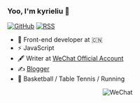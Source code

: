 ### Yoo, I'm kyrieliu 👋

[![GitHub](https://img.shields.io/badge/dynamic/json?logo=github&label=GitHub&labelColor=495867&color=495867&query=%24.data.totalSubs&url=https%3A%2F%2Fapi.spencerwoo.com%2Fsubstats%2F%3Fsource%3Dgithub%26queryKey%3Dhayschan&style=flat-square)](https://github.com/KKKyrie)
[![RSS](https://img.shields.io/badge/dynamic/json?logo=rss&logoColor=white&label=RSS&labelColor=95B8D1&color=95B8D1&query=%24.data.totalSubs&url=https%3A%2F%2Fapi.spencerwoo.com%2Fsubstats%2F%3Fsource%3Dfeedly%257Cinoreader%257CfeedsPub%26queryKey%3Dhttps://haysc.tech/feed.xml&style=flat-square)](https://kyrieliu.cn)

- 🍻 Front-end developer at 🇨🇳 
- ⚡ JavaScript
- 🖋 Writer at [WeChat Official Account](https://camo.githubusercontent.com/8ff07c44e0cd1a6155a210ac9bb1903be4dcf591e9537cc50709585827784100/68747470733a2f2f6b797269656c69752e636e2f696d616765732f7172636f6465322e6a7067)
- ✍️ [Blogger](https://kyrieliu.cn)
- 🏃 Basketball / Table Tennis / Running
  
<p align="center"><img alt="WeChat" src="https://camo.githubusercontent.com/8ff07c44e0cd1a6155a210ac9bb1903be4dcf591e9537cc50709585827784100/68747470733a2f2f6b797269656c69752e636e2f696d616765732f7172636f6465322e6a7067"></p>
